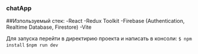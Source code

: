 ### chatApp

##Изпользуемый стек:
-React
-Redux Toolkit
-Firebase (Authentication, Realtime Database, Firestore)
-Vite

Для запуска перейти в директирию проекта и написать в консоли:
`$ npm install`
`$npm run dev`
